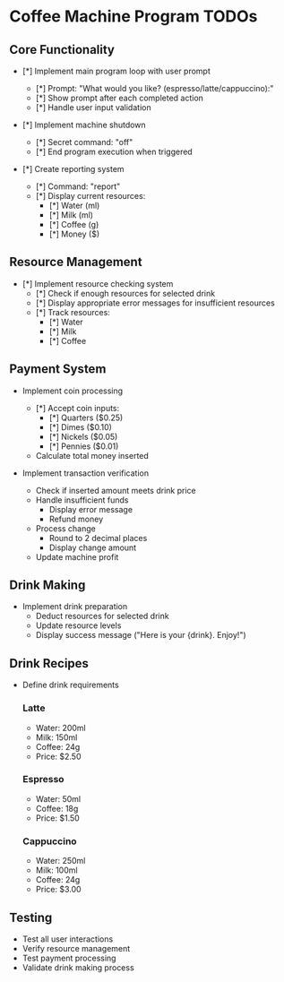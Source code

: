 # Coffee Machine Program TODOs

## Core Functionality
- [*] Implement main program loop with user prompt
  - [*] Prompt: "What would you like? (espresso/latte/cappuccino):"
  - [*] Show prompt after each completed action
  - [*] Handle user input validation

- [*] Implement machine shutdown
  - [*] Secret command: "off"
  - [*] End program execution when triggered

- [*] Create reporting system
  - [*] Command: "report"
  - [*] Display current resources:
    - [*] Water (ml)
    - [*] Milk (ml)
    - [*] Coffee (g)
    - [*] Money ($)

## Resource Management
- [*] Implement resource checking system
  - [*] Check if enough resources for selected drink
  - [*] Display appropriate error messages for insufficient resources
  - [*] Track resources:
    - [*] Water
    - [*] Milk
    - [*] Coffee

## Payment System
- Implement coin processing
  - [*] Accept coin inputs:
    - [*] Quarters ($0.25)
    - [*] Dimes ($0.10)
    - [*] Nickels ($0.05)
    - [*] Pennies ($0.01)
  - Calculate total money inserted

- Implement transaction verification
  - Check if inserted amount meets drink price
  - Handle insufficient funds
    - Display error message
    - Refund money
  - Process change
    - Round to 2 decimal places
    - Display change amount
  - Update machine profit

## Drink Making
- Implement drink preparation
  - Deduct resources for selected drink
  - Update resource levels
  - Display success message ("Here is your {drink}. Enjoy!")

## Drink Recipes
- Define drink requirements
  ### Latte
  - Water: 200ml
  - Milk: 150ml
  - Coffee: 24g
  - Price: $2.50

  ### Espresso
  - Water: 50ml
  - Coffee: 18g
  - Price: $1.50

  ### Cappuccino
  - Water: 250ml
  - Milk: 100ml
  - Coffee: 24g
  - Price: $3.00

## Testing
- Test all user interactions
- Verify resource management
- Test payment processing
- Validate drink making process